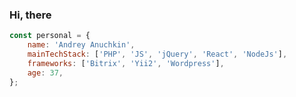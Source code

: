 ### Hi, there 

```js
const personal = {
	name: 'Andrey Anuchkin', 
	mainTechStack: ['PHP', 'JS', 'jQuery', 'React', 'NodeJs'],
	frameworks: ['Bitrix', 'Yii2', 'Wordpress'],
	age: 37, 
}; 
```

<!--
**uniqcle/uniqcle** is a ✨ _special_ ✨ repository because its `README.md` (this file) appears on your GitHub profile.

Here are some ideas to get you started:

- 🔭 I’m currently working on ...
- 🌱 I’m currently learning ...
- 👯 I’m looking to collaborate on ...
- 🤔 I’m looking for help with ...
- 💬 Ask me about ...
- 📫 How to reach me: ...
- 😄 Pronouns: ...
-->

